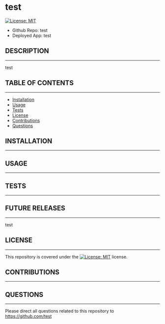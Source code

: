 # test

[![License: MIT](https://img.shields.io/badge/License-MIT-yellow.svg)](https://opensource.org/licenses/MIT)

- Github Repo: test
- Deployed App: test

## DESCRIPTION
---------------------
test

## TABLE OF CONTENTS
---------------------

* [Installation](#installation)
* [Usage](#usage)
* [Tests](#tests)
* [License](#license)
* [Contributions](#contributions)
* [Questions](#questions)


## INSTALLATION
------------


## USAGE
------------



## TESTS
------------


## FUTURE RELEASES
------------
test

## LICENSE
------------
This repository is covered under the [![License: MIT](https://img.shields.io/badge/License-MIT-yellow.svg)](https://opensource.org/licenses/MIT) license.

## CONTRIBUTIONS
------------



## QUESTIONS
------------
Please direct all questions related to this repository to https://github.com/test